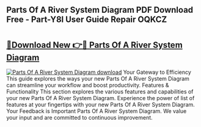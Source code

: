 ## Parts Of A River System Diagram PDF Download Free - Part-Y8l User Guide Repair OQKCZ

# <h2><a href="http://dfj98ho.blite.top/?on=Parts+Of+A+River+System+Diagram">🔗Download New 👉🔴 Parts Of A River System Diagram</a></h2>

[![Parts Of A River System Diagram download](https://i.imgur.com/lujVjoI.png)](http://dfj98ho.blite.top/?on=Parts+Of+A+River+System+Diagram)
Your Gateway to Efficiency This guide explores the ways your new Parts Of A River System Diagram can streamline your workflow and boost productivity. Features & Functionality This section explores the various features and capabilities of your new Parts Of A River System Diagram. Experience the power of list of features at your fingertips with your new Parts Of A River System Diagram. Your Feedback is Important Parts Of A River System Diagram. We value your input and are committed to continuous improvement.
